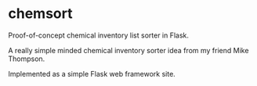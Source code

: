 # chemsort
Proof-of-concept chemical inventory list sorter in Flask.

A really simple minded chemical inventory sorter idea from my friend Mike Thompson.

Implemented as a simple Flask web framework site.
